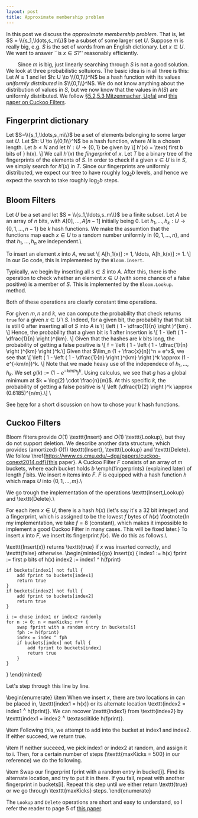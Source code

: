 ```yaml
---
layout: post
title: Approximate membership problem
---
```


In this post we discuss the *approximate membership problem*. That is, let $S = \\{s_1,\ldots,s_m\\}$ be a subset of some larger set $U$. Suppose
$m$ is really big, e.g. $S$ is the set of words from an English dictionary. Let $x \in U$.
We want to answer ``is $x \in S$?'' reasonably efficiently.

&nbsp; &nbsp; &nbsp; &nbsp; Since $m$ is big, just linearly searching through $S$ is not a good solution. We look
at three probabilistic soltuions. The basic idea is in all three is this: Let $N \geq 1$ and let $h: U \to \\{0,1\\}^N$
be a hash function with its values *uniformly distributed* in $\\{0,1\\}^N$. We do not know anything
about the distribution of values in $S$, but we now know that the values in $h(S)$ are uniformly distributed.
We follow [§5.2,5.3 Mitzenmacher, Upfal](https://www.amazon.ca/Probability-Computing-Randomized-Algorithms-Probabilistic/dp/0521835402)
and [this paper on Cuckoo Filters](https://www.cs.cmu.edu/~dga/papers/cuckoo-conext2014.pdf).

## Fingerprint dictionary

Let $S=\\{s_1,\ldots,s_m\\}$
be a set of elements belonging to some larger set $U$. Let $h: U \to \\{0,1\\}^N$
be a hash function, where $N$ is a chosen length. Let $b \leq N$ and let
$h': U \to \{0,1\}$ be given by \\[ h'(x) = \text{ first b bits of } h(x). \\]
We call $h'(x)$ the *fingerprint* of $x$. Let $T$ be a binary tree of the fingerprints
of the elements of $S$. In order to check if a given $x \in U$ is in $S$, we simply
search for $h'(x)$ in $T$. Since our fingerprints are uniformly distributed, we
expect our tree to have roughly $\log_2 b$ levels, and hence we expect the search to
take roughly $\log_2 b$ steps.

## Bloom Filters

Let $U$ be a set and let $S = \\{s_1,\ldots,s_m\\}$ be a finite subset.
Let $A$ be an array of $n$ bits, with $A[0],\ldots,A[n-1]$ initially
being $0$. Let $h_1,\ldots,h_k : U \to \{0,1,\ldots,n-1\}$ be $k$
hash functions. We make the assumtion that the functions map
each $x \in U$ to a random number uniformly in $\{0,1,\ldots,n\}$,
and that $h_1,\ldots,h_n$ are independent.\\

To insert an element $x$ into $A$, we set
\\[ A[h_1(x)] := 1, \ldots, A[h_k(x)] := 1. \\]
In our Go code, this is implemented by the `Bloom.Insert`. 

Typically, we begin by
inserting all $s \in S$ into $A$. After this,
there is the operation to check whether an element $x \in U$ (with some chance
of a false positive) is a member of $S$. This is implemented by the ```Bloom.Lookup```.
method.

Both of these operations
are clearly constant time operations.

For given $m,n$ and $k$, we can compute the probability that
check returns ```true```  for a given $x \in U \setminus S$.
Indeed, for a given bit, the probability that that bit is still $0$
after inserting all of $S$ into $A$ is \\[ \left ( 1 - \dfrac{1}{n} \right )^{km} . \\]
Hence, the probability that a given bit is $1$ after insertion is
\\[ 1 - \left ( 1 - \dfrac{1}{n} \right )^{km}. \\] Given that the hashes
are $k$ bits long, the probability of getting a false positive
is \\[ f =  \left ( 1 - \left ( 1 - \dfrac{1}{n} \right )^{km} \right )^k.\\]
Given that $\lim_n (1 + \frac{x}{n})^n = e^x$, we see that
\\[ \left ( 1 - \left ( 1 - \dfrac{1}{n} \right )^{km} \right )^k
\approx (1 - e^{-km/n})^k. \\] Note that we made heavy use
of the independece of $h_1,\ldots,h_k$. We set
$g(k) := (1 - e^{-km/n})^k$. Using calculus, we see that
$g$ has a global minimum at $k = \log(2) \cdot \frac{n}{m}$. At
this specific $k$, the probability of getting a false positive
is \\[ \left (\dfrac{1}{2} \right )^k \approx (0.6185)^{n/m}.\\] \\

See [here](http://0pointer.net/blog/projects/bloom.html) for a short discussion
on how to chose your $k$ hash functions.

## Cuckoo Filters

Bloom filters provide $O(1)$ \texttt{Insert} and $O(1)$ \texttt{Lookup}, but they
do not support deletion. We describe another data structure, which provides
(amortized) $O(1)$ \texttt{Insert}, \texttt{Lookup} and \texttt{Delete}. We
follow \href{https://www.cs.cmu.edu/~dga/papers/cuckoo-conext2014.pdf}{this paper}.
A Cuckoo Filter $F$ consists of an array of $m$ buckets, where each bucket holds
$b$ \emph{fingerprints} (explained later) of length $f$ bits. We insert $n$ items into $F$.
$F$ is equipped with a hash function $h$ which maps $U$ into $\{0,1,\ldots,m\}$.\\

We go trough the implementation of the operations \texttt{Insert,Lookup} and \texttt{Delete}.\\

For each item $x \in U$, there is a hash $h(x)$ (let's say it's a 32 bit integer)
and a fingerprint, which is assigned to be the lowest $f$ bytes of $h(x)$ \footnote{In my
implementation, we take $f=8$ (constant), which makes it impossible to implement a good
Cuckoo Filter in many cases. This will be fixed later.} To insert $x$ into $F$, we insert
its fingerprint $f(x)$. We do this as follows.\\

\texttt{Insert(x)} returns \texttt{true} if $x$ was inserted correctly, and \texttt{false}
otherwise.
\begin{minted}{go}
Insert(x) {
	index1 := h(x)
	fprint := first p bits of h(x)
	index2 := index1 ^ h(fprint)

	if buckets[index1] not full {
		add fprint to buckets[index1]
		return true
	}
	if buckets[index2] not full {
		add fprint to buckets[index2]
		return true
	}

	i := chose index1 or index2 randomly
	for n := 0; n < maxKicks; n++ {
		swap fprint with a random entry in buckets[i]
		fph := h(fprint)
		index = index ^ fph
		if buckets[index] not full {
			add fprint to buckets[index]
			return true
		}
	}
}
\end{minted}

Let's step through this line by line.

\begin{enumerate}
\item When we insert $x$, there are two locations in can be
placed in, \texttt{index1 = h(x)} or its alternate location
\texttt{index2 = index1 $^\wedge$ h(fprint)}. We can recover \texttt{index1} from
\texttt{index2} by \texttt{index1 = index2 $^\wedge$ \textasciitilde h(fprint)}.

\item Following this, we attempt to add into the bucket at index1 and index2. If either
succeed, we return true.

\item If neither suceeed, we pick index1 or index2 at random, and assign it to
i. Then, for a certain number of steps (\texttt{maxKicks = 500} in our reference)
we do the following.

\item Swap our fingerprint fprint with a random entry in bucket[i]. Find
its alternate location, and try to put it in there. If you fail, repeat with another
fingerprint in buckets[i]. Repeat this step until we either return \texttt{true}
or we go through \texttt{maxKicks} steps.
\end{enumerate}

The ```Lookup``` and ```Delete``` operations are short and easy to understand, so
I refer the reader to page 5 of [this paper](https://www.cs.cmu.edu/~dga/papers/cuckoo-conext2014.pdf).
